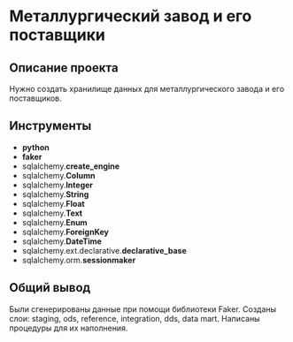 # Металлургический завод и его поставщики

## Описание проекта

Нужно создать хранилище данных для металлургического завода и его поставщиков.



## Инструменты

- **python**
- **faker**
- sqlalchemy.**create_engine**
- sqlalchemy.**Column**
- sqlalchemy.**Integer**
- sqlalchemy.**String**
- sqlalchemy.**Float**
- sqlalchemy.**Text**
- sqlalchemy.**Enum**
- sqlalchemy.**ForeignKey**
- sqlalchemy.**DateTime**
- sqlalchemy.ext.declarative.**declarative_base**
- sqlalchemy.orm.**sessionmaker**

## Общий вывод

Были сгенерированы данные при помощи библиотеки Faker. Созданы слои: staging, ods, reference, integration, dds, data mart. Написаны процедуры для их наполнения.
